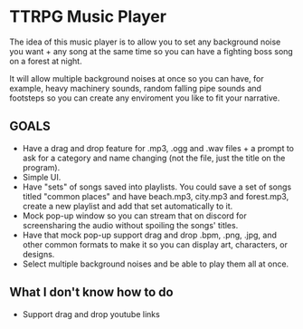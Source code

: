 # TTRPG Music Player

The idea of this music player is to allow you to set any background noise you want + any song at the same time so you can have a fighting boss song on a forest at night.

It will allow multiple background noises at once so you can have, for example, heavy machinery sounds, random falling pipe sounds and footsteps so you can create any enviroment you like to fit your narrative.

## GOALS

- Have a drag and drop feature for .mp3, .ogg and .wav files + a prompt to ask for a category and name changing (not the file, just the title on the program).
- Simple UI.
- Have "sets" of songs saved into playlists. You could save a set of songs titled "common places" and have beach.mp3, city.mp3 and forest.mp3, create a new playlist and add that set automatically to it.
- Mock pop-up window so you can stream that on discord for screensharing the audio without spoiling the songs' titles.
- Have that mock pop-up support drag and drop .bpm, .png, .jpg, and other common formats to make it so you can display art, characters, or designs.
- Select multiple background noises and be able to play them all at once.

## What I don't know how to do
- Support drag and drop youtube links
